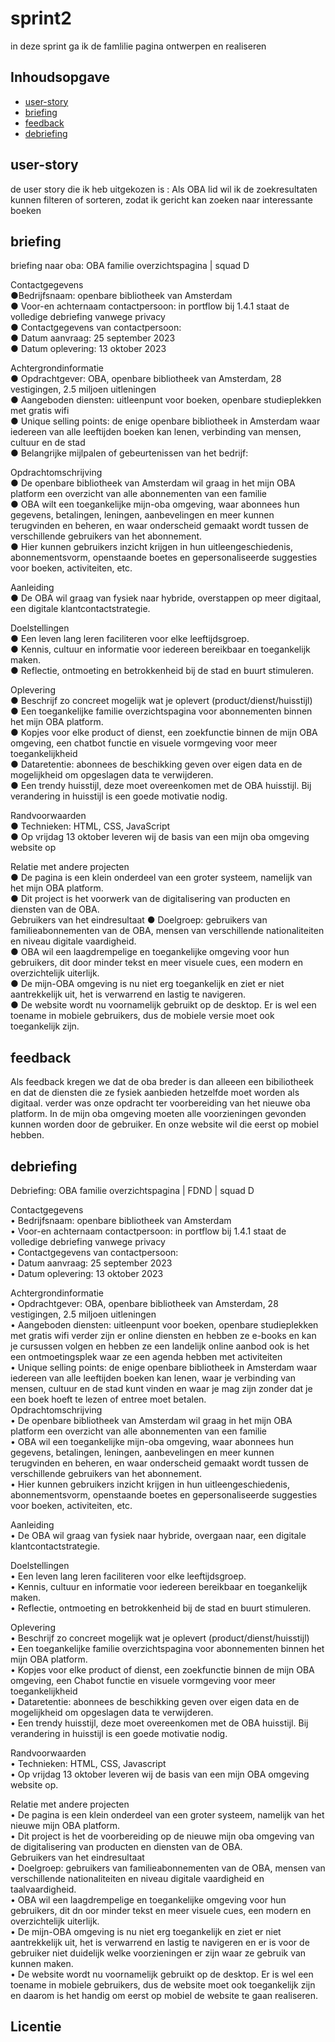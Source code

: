 

# sprint2 
in deze sprint ga ik de famlilie pagina ontwerpen en realiseren

## Inhoudsopgave

  * [user-story](#user-story)
  * [briefing](#briefing)
  * [feedback](#feedback)
  * [debriefing](#debriefing)


## user-story
de user story die ik heb uitgekozen is : Als OBA lid wil ik de zoekresultaten kunnen filteren of sorteren, zodat ik gericht kan zoeken naar interessante boeken 

## briefing
briefing naar oba: OBA familie overzichtspagina | squad D

Contactgegevens<br>
●Bedrijfsnaam: openbare bibliotheek van Amsterdam<br>
●	Voor-en achternaam contactpersoon: in portflow bij 1.4.1 staat de volledige debriefing vanwege privacy<br>
●	 Contactgegevens van contactpersoon:<br>
●	Datum aanvraag: 25 september 2023<br>
●	Datum oplevering: 13 oktober 2023<br>

Achtergrondinformatie<br>
●	Opdrachtgever: OBA, openbare bibliotheek van Amsterdam, 28 vestigingen, 2.5 miljoen uitleningen<br>
●	Aangeboden diensten: uitleenpunt voor boeken, openbare studieplekken met gratis wifi<br>
●	Unique selling points: de enige openbare bibliotheek in Amsterdam waar iedereen van alle leeftijden boeken kan lenen, verbinding van mensen, cultuur en de stad<br>
●	Belangrijke mijlpalen of gebeurtenissen van het bedrijf:<br>

Opdrachtomschrijving<br>
●	De openbare bibliotheek van Amsterdam wil graag in het mijn OBA platform een overzicht van alle abonnementen van een familie<br>
●	OBA wilt een toegankelijke mijn-oba omgeving, waar abonnees hun gegevens, betalingen, leningen, aanbevelingen en meer kunnen terugvinden en beheren, en waar onderscheid gemaakt wordt tussen de verschillende gebruikers van het abonnement.<br>
●	Hier kunnen gebruikers inzicht krijgen in hun uitleengeschiedenis, abonnementsvorm, openstaande boetes en gepersonaliseerde suggesties voor boeken, activiteiten, etc.<br>

 Aanleiding<br>
●	De OBA wil graag van fysiek naar hybride, overstappen op meer digitaal, een digitale klantcontactstrategie.<br>

Doelstellingen<br>
●	Een leven lang leren faciliteren voor elke leeftijdsgroep.<br>
●	Kennis, cultuur en informatie voor iedereen bereikbaar en toegankelijk maken.<br>
●	Reflectie, ontmoeting en betrokkenheid bij de stad en buurt stimuleren.<br>

Oplevering<br>
●	Beschrijf zo concreet mogelijk wat je oplevert (product/dienst/huisstijl)<br>
●	Een toegankelijke familie overzichtspagina voor abonnementen binnen het mijn OBA platform.<br>
●	Kopjes voor elke product of dienst, een zoekfunctie binnen de mijn OBA omgeving, een chatbot functie en visuele vormgeving voor meer toegankelijkheid<br>
●	Dataretentie: abonnees de beschikking geven over eigen data en de mogelijkheid om opgeslagen data te verwijderen.<br>
●	Een trendy huisstijl, deze moet overeenkomen met de OBA huisstijl. Bij verandering in huisstijl is een goede motivatie nodig.<br>

Randvoorwaarden<br>
●	Technieken: HTML, CSS, JavaScript<br>
●	Op vrijdag 13 oktober leveren wij de basis van een mijn oba omgeving website op<br>

Relatie met andere projecten<br>
●	De pagina is een klein onderdeel van een groter systeem, namelijk van het mijn OBA platform.<br>
●	Dit project is het voorwerk van de digitalisering van producten en diensten van de OBA.<br>
Gebruikers van het eindresultaat
●	Doelgroep: gebruikers van familieabonnementen van de OBA, mensen van verschillende nationaliteiten en niveau digitale vaardigheid.<br>
●	OBA wil een laagdrempelige en toegankelijke omgeving voor hun gebruikers, dit door minder tekst en meer visuele cues, een modern en overzichtelijk uiterlijk.<br>
●	De mijn-OBA omgeving is nu niet erg toegankelijk en ziet er niet aantrekkelijk uit, het is verwarrend en lastig te navigeren.<br>
●	De website wordt nu voornamelijk gebruikt op de desktop. Er is wel een toename in mobiele gebruikers, dus de mobiele versie moet ook toegankelijk zijn. <br>

## feedback
Als feedback kregen we dat de oba breder is dan alleeen een bibiliotheek en dat de diensten die ze fysiek aanbieden hetzelfde moet worden als digitaal.
verder was onze opdracht ter voorbereiding van het nieuwe oba platform.
In de mijn oba omgeving moeten alle voorzieningen gevonden kunnen worden door de gebruiker.
En onze website wil die eerst op mobiel hebben.
## debriefing
Debriefing: OBA familie overzichtspagina | FDND | squad D 

Contactgegevens<br>
•	Bedrijfsnaam: openbare bibliotheek van Amsterdam<br>
•	Voor-en achternaam contactpersoon: in portflow bij 1.4.1 staat de volledige debriefing vanwege privacy<br>
•	Contactgegevens van contactpersoon: <br>
•	Datum aanvraag: 25 september 2023<br>
•	Datum oplevering: 13 oktober 2023<br>

Achtergrondinformatie<br>
•	Opdrachtgever: OBA, openbare bibliotheek van Amsterdam, 28 vestigingen, 2.5 miljoen uitleningen<br>
•	Aangeboden diensten: uitleenpunt voor boeken, openbare studieplekken met gratis wifi verder zijn er online diensten en hebben ze e-books en kan je cursussen volgen en hebben ze een landelijk online aanbod ook is het een ontmoetingsplek waar ze een agenda hebben met activiteiten <br>
•	Unique selling points: de enige openbare bibliotheek in Amsterdam waar iedereen van alle leeftijden boeken kan lenen, waar je verbinding van mensen, cultuur en de stad kunt vinden en waar je mag zijn zonder dat je een boek hoeft te lezen of entree moet betalen.<br>
Opdrachtomschrijving<br>
•	De openbare bibliotheek van Amsterdam wil graag in het mijn OBA platform een overzicht van alle abonnementen van een familie<br>
•	OBA wil een toegankelijke mijn-oba omgeving, waar abonnees hun gegevens, betalingen, leningen, aanbevelingen en meer kunnen terugvinden en beheren, en waar onderscheid gemaakt wordt tussen de verschillende gebruikers van het abonnement.<br>
•	Hier kunnen gebruikers inzicht krijgen in hun uitleengeschiedenis, abonnementsvorm, openstaande boetes en gepersonaliseerde suggesties voor boeken, activiteiten, etc.<br>

 Aanleiding<br>
•	De OBA wil graag van fysiek naar hybride, overgaan naar, een digitale klantcontactstrategie.

Doelstellingen<br>
•	Een leven lang leren faciliteren voor elke leeftijdsgroep.<br>
•	Kennis, cultuur en informatie voor iedereen bereikbaar en toegankelijk maken.<br>
•	Reflectie, ontmoeting en betrokkenheid bij de stad en buurt stimuleren.<br>

Oplevering<br>
•	Beschrijf zo concreet mogelijk wat je oplevert (product/dienst/huisstijl)<br>
•	Een toegankelijke familie overzichtspagina voor abonnementen binnen het mijn OBA platform.<br>
•	Kopjes voor elke product of dienst, een zoekfunctie binnen de mijn OBA omgeving, een Chabot functie en visuele vormgeving voor meer toegankelijkheid<br>
•	Dataretentie: abonnees de beschikking geven over eigen data en de mogelijkheid om opgeslagen data te verwijderen.<br>
•	Een trendy huisstijl, deze moet overeenkomen met de OBA huisstijl. Bij verandering in huisstijl is een goede motivatie nodig.<br>

Randvoorwaarden<br>
•	Technieken: HTML, CSS, Javascript<br>
•	Op vrijdag 13 oktober leveren wij de basis van een mijn OBA omgeving website op.<br>

Relatie met andere projecten<br>
•	De pagina is een klein onderdeel van een groter systeem, namelijk van het nieuwe mijn OBA platform.<br>
•	Dit project is het de voorbereiding op de nieuwe mijn oba omgeving van de digitalisering van producten en diensten van de OBA.<br>
Gebruikers van het eindresultaat<br>
•	Doelgroep: gebruikers van familieabonnementen van de OBA, mensen van verschillende nationaliteiten en niveau digitale vaardigheid en taalvaardigheid.<br>
•	OBA wil een laagdrempelige en toegankelijke omgeving voor hun gebruikers, dit dn oor minder tekst en meer visuele cues, een modern en overzichtelijk uiterlijk.<br>
•	De mijn-OBA omgeving is nu niet erg toegankelijk en ziet er niet aantrekkelijk uit, het is verwarrend en lastig te navigeren en er is voor de gebruiker niet duidelijk welke voorzieningen er zijn waar ze gebruik van kunnen maken.<br>
•	De website wordt nu voornamelijk gebruikt op de desktop. Er is wel een toename in mobiele gebruikers, dus de website moet ook toegankelijk zijn en daarom is het handig om eerst op mobiel de website te gaan realiseren. <br>




## Licentie


